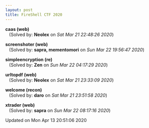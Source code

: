 ```yaml
---
layout: post
title: FireShell CTF 2020
---
```


<!--break-->

**caas (web)**  
&nbsp;&nbsp;&nbsp;(Solved by: **Neolex** on _Sat Mar 21 22:48:26 2020_)  
  
**screenshoter (web)**  
&nbsp;&nbsp;&nbsp;(Solved by: **sapra, mementomori** on _Sun Mar 22 19:56:47 2020_)  
  
**simpleencryption (re)**  
&nbsp;&nbsp;&nbsp;(Solved by: **Zen** on _Sun Mar 22 04:17:29 2020_)  
  
**urltopdf (web)**  
&nbsp;&nbsp;&nbsp;(Solved by: **Neolex** on _Sat Mar 21 23:33:09 2020_)  
  
**welcome (recon)**  
&nbsp;&nbsp;&nbsp;(Solved by: **daro** on _Sat Mar 21 23:51:58 2020_)  
  
**xtrader (web)**  
&nbsp;&nbsp;&nbsp;(Solved by: **sapra** on _Sun Mar 22 08:17:16 2020_)  
  


Updated on Mon Apr 13 20:51:06 2020

